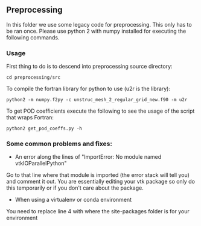 ## Preprocessing

In this folder we use some legacy code for preprocessing. This only has to be ran once. Please use python 2 with numpy installed for executing the following commands.

### Usage

First thing to do is to descend into preprocessing source directory:

```cd preprocessing/src```

To compile the fortran library for python to use (u2r is the library):

```python2 -m numpy.f2py -c unstruc_mesh_2_regular_grid_new.f90 -m u2r```

To get POD coefficients execute the following to see the usage of the script that wraps Fortran:

```python2 get_pod_coeffs.py -h```


### Some common problems and fixes:

- An error along the lines of "ImportError: No module named vtkIOParallelPython"

Go to that line where that module is imported (the error stack will tell you) and comment it out. You are essentially editing your vtk package so only do this temporarily or if you don't care about the package.

- When using a virtualenv or conda environment

You need to replace line 4 with where the site-packages folder is for your environment